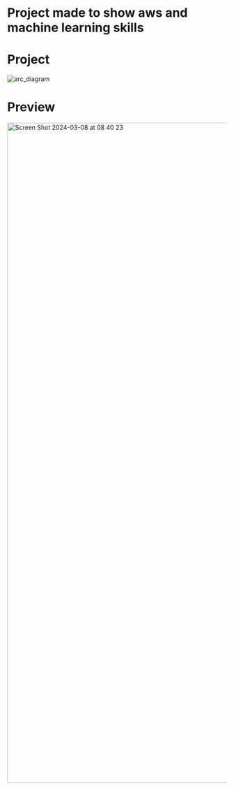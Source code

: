 # Project made to show aws and machine learning skills

# Project

![arc_diagram](https://github.com/renatomateusx/aws-how-to-build-a-text-to-speech-serverless-web-application-with-amazon-polly/assets/4579323/3162a410-59d4-4a9e-bec4-d25134273d3a)

# Preview

<img width="1512" alt="Screen Shot 2024-03-08 at 08 40 23" src="https://github.com/renatomateusx/aws-how-to-build-a-text-to-speech-serverless-web-application-with-amazon-polly/assets/4579323/a21a5736-3c0c-486d-873d-b25c570c64d8">
